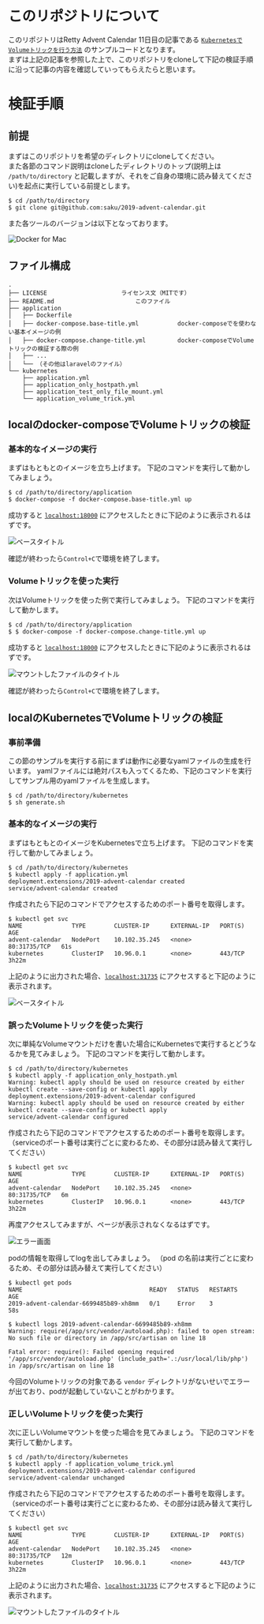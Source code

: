 # このリポジトリについて
このリポジトリはRetty Advent Calendar 11日目の記事である [`KubernetesでVolumeトリックを行う方法`]() のサンプルコードとなります。  
まずは上記の記事を参照した上で、このリポジトリをcloneして下記の検証手順に沿って記事の内容を確認していってもらえたらと思います。

# 検証手順
## 前提
まずはこのリポジトリを希望のディレクトリにcloneしてください。  
また各節のコマンド説明はcloneしたディレクトリのトップ(説明上は `/path/to/directory` と記載しますが、それをご自身の環境に読み替えてください)を起点に実行している前提とします。

```shell
$ cd /path/to/directory
$ git clone git@github.com:saku/2019-advent-calendar.git
```

また各ツールのバージョンは以下となっております。

![Docker for Mac](img/docker_for_mac.png)

## ファイル構成

```
.
├── LICENSE     				ライセンス文（MITです）
├── README.md				    	このファイル
├── application
│   ├── Dockerfile
│   ├── docker-compose.base-title.yml	        docker-composeでを使わない基本イメージの例
│   ├── docker-compose.change-title.yml         docker-composeでVolumeトリックの検証する際の例
│   ├── ...
│   └── （その他はlaravelのファイル）
└── kubernetes
    ├── application.yml
    ├── application_only_hostpath.yml
    ├── application_test_only_file_mount.yml
    └── application_volume_trick.yml
```

## localのdocker-composeでVolumeトリックの検証
### 基本的なイメージの実行
まずはもともとのイメージを立ち上げます。
下記のコマンドを実行して動かしてみましょう。

```shell
$ cd /path/to/directory/application
$ docker-compose -f docker-compose.base-title.yml up
```

成功すると [`localhost:18000`](http://localhost:18000) にアクセスしたときに下記のように表示されるはずです。

![ベースタイトル](img/docker_compose_base_title.png)

確認が終わったら`Control+C`で環境を終了します。

### Volumeトリックを使った実行
次はVolumeトリックを使った例で実行してみましょう。
下記のコマンドを実行して動かします。

```shell
$ cd /path/to/directory/application
$ $ docker-compose -f docker-compose.change-title.yml up
```

成功すると [`localhost:18000`](http://localhost:18000) にアクセスしたときに下記のように表示されるはずです。

![マウントしたファイルのタイトル](img/docker_compose_change_title.png)

確認が終わったら`Control+C`で環境を終了します。

## localのKubernetesでVolumeトリックの検証

### 事前準備
この節のサンプルを実行する前にまずは動作に必要なyamlファイルの生成を行います。
yamlファイルには絶対パスも入ってくるため、下記のコマンドを実行してサンプル用のyamlファイルを生成します。

```shell
$ cd /path/to/directory/kubernetes
$ sh generate.sh
```

### 基本的なイメージの実行
まずはもともとのイメージをKubernetesで立ち上げます。
下記のコマンドを実行して動かしてみましょう。

```shell
$ cd /path/to/directory/kubernetes
$ kubectl apply -f application.yml
deployment.extensions/2019-advent-calendar created
service/advent-calendar created
```

作成されたら下記のコマンドでアクセスするためのポート番号を取得します。

```shell
$ kubectl get svc
NAME              TYPE        CLUSTER-IP      EXTERNAL-IP   PORT(S)        AGE
advent-calendar   NodePort    10.102.35.245   <none>        80:31735/TCP   61s
kubernetes        ClusterIP   10.96.0.1       <none>        443/TCP        3h22m
```

上記のように出力された場合、[`localhost:31735`](http://localhost:31735) にアクセスすると下記のように表示されます。

![ベースタイトル](img/kubernetes_base_title.png)

### 誤ったVolumeトリックを使った実行
次に単純なVolumeマウントだけを書いた場合にKubernetesで実行するとどうなるかを見てみましょう。
下記のコマンドを実行して動かします。

```shell
$ cd /path/to/directory/kubernetes
$ kubectl apply -f application_only_hostpath.yml
Warning: kubectl apply should be used on resource created by either kubectl create --save-config or kubectl apply
deployment.extensions/2019-advent-calendar configured
Warning: kubectl apply should be used on resource created by either kubectl create --save-config or kubectl apply
service/advent-calendar configured
```

作成されたら下記のコマンドでアクセスするためのポート番号を取得します。
（serviceのポート番号は実行ごとに変わるため、その部分は読み替えて実行してください）

```shell
$ kubectl get svc
NAME              TYPE        CLUSTER-IP      EXTERNAL-IP   PORT(S)        AGE
advent-calendar   NodePort    10.102.35.245   <none>        80:31735/TCP   6m
kubernetes        ClusterIP   10.96.0.1       <none>        443/TCP        3h22m
```

再度アクセスしてみますが、ページが表示されなくなるはずです。

![エラー画面](img/kubernetes_error.png)

podの情報を取得してlogを出してみましょう。
（pod の名前は実行ごとに変わるため、その部分は読み替えて実行してください）

```shell
$ kubectl get pods
NAME                                    READY   STATUS   RESTARTS   AGE
2019-advent-calendar-6699485b89-xh8mm   0/1     Error    3          58s

$ kubectl logs 2019-advent-calendar-6699485b89-xh8mm
Warning: require(/app/src/vendor/autoload.php): failed to open stream: No such file or directory in /app/src/artisan on line 18

Fatal error: require(): Failed opening required '/app/src/vendor/autoload.php' (include_path='.:/usr/local/lib/php') in /app/src/artisan on line 18
```

今回のVolumeトリックの対象である `vendor` ディレクトリがないせいでエラーが出ており、podが起動していないことがわかります。

### 正しいVolumeトリックを使った実行
次に正しいVolumeマウントを使った場合を見てみましょう。
下記のコマンドを実行して動かします。

```shell
$ cd /path/to/directory/kubernetes
$ kubectl apply -f application_volume_trick.yml
deployment.extensions/2019-advent-calendar configured
service/advent-calendar unchanged
```

作成されたら下記のコマンドでアクセスするためのポート番号を取得します。
（serviceのポート番号は実行ごとに変わるため、その部分は読み替えて実行してください）

```shell
$ kubectl get svc
NAME              TYPE        CLUSTER-IP      EXTERNAL-IP   PORT(S)        AGE
advent-calendar   NodePort    10.102.35.245   <none>        80:31735/TCP   12m
kubernetes        ClusterIP   10.96.0.1       <none>        443/TCP        3h22m
```

上記のように出力された場合、[`localhost:31735`](http://localhost:31735) にアクセスすると下記のように表示されます。

![マウントしたファイルのタイトル](img/kubernetes_change_title.png)
